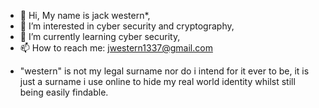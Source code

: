 - 👋 Hi, My name is jack western*,
- 👀 I’m interested in cyber security and cryptography,
- 🌱 I’m currently learning cyber security,
- 📫 How to reach me: jwestern1337@gmail.com

* "western" is not my legal surname nor do i intend for it ever to be, it is just a surname i use online to hide my real world identity whilst still being easily findable.
